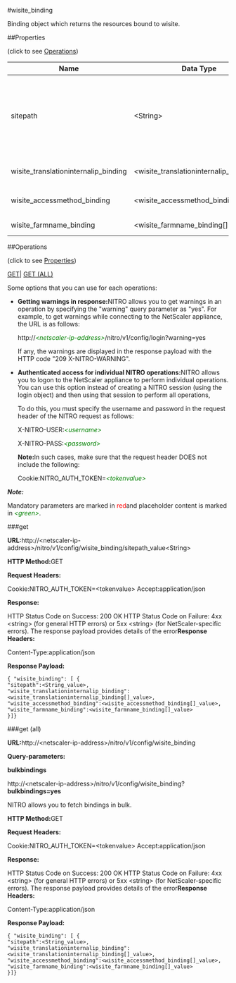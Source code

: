 #wisite_binding

Binding object which returns the resources bound to wisite.


##Properties 
<span>(click to see [Operations](#opera))</span>


<table><thead><tr><th>Name</th><th>Data Type</th><th>Permissions</th><th>Description</th></tr></thead><tbody><tr><td>sitepath</td><td>&lt;String></td><td>Read-write</td><td>Path of a Web Interface site whose details you want the Citrix ADC to display.<br>Minimum length = 1<br>Maximum length = 250</td></tr><tr><td>wisite_translationinternalip_binding</td><td>&lt;wisite_translationinternalip_binding[]></td><td>Read-only</td><td>translationinternalip that can be bound to wisite.</td></tr><tr><td>wisite_accessmethod_binding</td><td>&lt;wisite_accessmethod_binding[]></td><td>Read-only</td><td>accessmethod that can be bound to wisite.</td></tr><tr><td>wisite_farmname_binding</td><td>&lt;wisite_farmname_binding[]></td><td>Read-only</td><td>farmname that can be bound to wisite.</td></tr></tbody></table>
##Operations 
<span>(click to see [Properties](#prope))</span>


[GET]()| [GET (ALL)](#ge)


Some options that you can use for each operations:
<ul><li><p><b>Getting warnings in response:</b>NITRO allows you to get warnings in an operation by specifying the "warning" query parameter as "yes". For example, to get warnings while connecting to the NetScaler appliance, the URL is as follows:</p><p>http://<span style="color:green;font-style:italic;">&lt;netscaler-ip-address&gt;</span>/nitro/v1/config/login?warning=yes</p><p>If any, the warnings are displayed in the response payload with the HTTP code "209 X-NITRO-WARNING".</p></li><li><p><b>Authenticated access for individual NITRO operations:</b>NITRO allows you to logon to the NetScaler appliance to perform individual operations. You can use this option instead of creating a NITRO session (using the login object) and then using that session to perform all operations,</p><p>To do this, you must specify the username and password in the request header of the NITRO request as follows:</p><p>X-NITRO-USER:<span style="color:green;font-style:italic;">&lt;username&gt;</span></p><p>X-NITRO-PASS:<span style="color:green;font-style:italic;">&lt;password&gt;</span></p><p><b>Note:</b>In such cases, make sure that the request header DOES not include the following:</p><p>Cookie:NITRO_AUTH_TOKEN=<span style="color:green;font-style:italic;">&lt;tokenvalue&gt;</span></p></li></ul>



***Note:*** 
Mandatory parameters are marked in <span style="color:#FF0000;">red</span>and placeholder content is marked in <span style="color:green;font-style:italic">&lt;green&gt;</span>.

###get



<b>URL:</b>http://&lt;netscaler-ip-address&gt;/nitro/v1/config/wisite_binding/sitepath_value&lt;String&gt;
<b>HTTP Method:</b>GET
<b>Request Headers:</b>

Cookie:NITRO_AUTH_TOKEN=&lt;tokenvalue&gt;Accept:application/json

<b>Response:</b>
HTTP Status Code on Success: 200 OKHTTP Status Code on Failure: 4xx &lt;string&gt; (for general HTTP errors) or 5xx &lt;string&gt; (for NetScaler-specific errors). The response payload provides details of the error<b>Response Headers:</b>

Content-Type:application/json

<b>Response Payload: </b>```{ "wisite_binding": [ {"sitepath":<String_value>,"wisite_translationinternalip_binding":<wisite_translationinternalip_binding[]_value>,"wisite_accessmethod_binding":<wisite_accessmethod_binding[]_value>,"wisite_farmname_binding":<wisite_farmname_binding[]_value>}]}```



###get (all)



<b>URL:</b>http://&lt;netscaler-ip-address&gt;/nitro/v1/config/wisite_binding
<b>Query-parameters:</b>
<b>bulkbindings</b>
http://&lt;netscaler-ip-address&gt;/nitro/v1/config/wisite_binding?<b>bulkbindings=yes</b>
NITRO allows you to fetch bindings in bulk.



<b>HTTP Method:</b>GET
<b>Request Headers:</b>

Cookie:NITRO_AUTH_TOKEN=&lt;tokenvalue&gt;Accept:application/json

<b>Response:</b>
HTTP Status Code on Success: 200 OKHTTP Status Code on Failure: 4xx &lt;string&gt; (for general HTTP errors) or 5xx &lt;string&gt; (for NetScaler-specific errors). The response payload provides details of the error<b>Response Headers:</b>

Content-Type:application/json

<b>Response Payload: </b>```{ "wisite_binding": [ {"sitepath":<String_value>,"wisite_translationinternalip_binding":<wisite_translationinternalip_binding[]_value>,"wisite_accessmethod_binding":<wisite_accessmethod_binding[]_value>,"wisite_farmname_binding":<wisite_farmname_binding[]_value>}]}```



